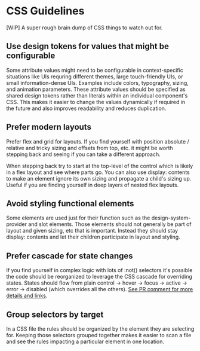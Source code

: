 # CSS Guidelines

[WIP] A super rough brain dump of CSS things to watch out for.

## Use design tokens for values that might be configurable

Some attribute values might need to be configurable in context-specific situations like UIs requring different themes, large touch-friendly UIs, or small information-dense UIs. Examples include colors, typography, sizing, and animation parameters. These attribute values should be specified as shared design tokens rather than literals within an individual component's CSS. This makes it easier to change the values dynamically if required in the future and also improves readability and reduces duplication.

## Prefer modern layouts

Prefer flex and grid for layouts. If you find yourself with position absolute / relative and tricky sizing and offsets from top, etc. it might be worth stepping back and seeing if you can take a different approach.

When stepping back try to start at the top-level of the control which is likely in a flex layout and see where parts go. You can also use display: contents to make an element ignore its own sizing and propagate a child's sizing up. Useful if you are finding yourself in deep layers of nested flex layouts.

## Avoid styling functional elements

Some elements are used just for their function such as the design-system-provider and slot elements. Those elements should not generally be part of layout and given sizing, etc that is important. Instead they should stay display: contents and let their children participate in layout and styling.

## Prefer cascade for state changes

If you find yourself in complex logic with lots of :not() selectors it's possible the code should be reorganized to leverage the CSS cascade for overriding states. States should flow from plain control -> hover -> focus -> active -> error -> disabled (which overrides all the others). [See PR comment for more details and links](https://github.com/ni/nimble/pull/73#discussion_r690792638).

## Group selectors by target

In a CSS file the rules should be organized by the element they are selecting for. Keeping those selectors grouped together makes it easier to scan a file and see the rules impacting a particular element in one location.
